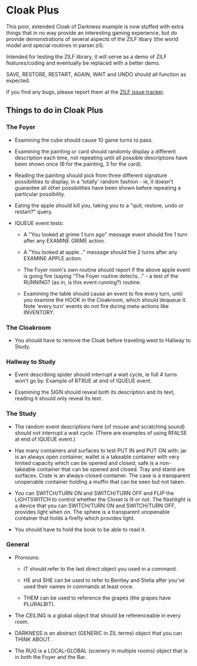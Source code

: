 Cloak Plus
==========

This poor, extended Cloak of Darkness example is now stuffed with extra things
that in no way provide an interesting gaming experience, but do provide
demonstrations of several aspects of the ZILF libary (the world model and
special routines in parser.zil).

Intended for testing the ZILF library, it will serve as a demo of ZILF
features/coding and eventually be replaced with a better demo.

SAVE, RESTORE, RESTART, AGAIN, WAIT and UNDO should all function as expected.

If you find any bugs, please report them at the [ZILF issue tracker].

[ZILF issue tracker]: https://vaporware.atlassian.net/projects/ZILF/issues


Things to do in Cloak Plus
--------------------------

### The Foyer ###

- Examining the cube should cause 10 game turns to pass.

- Examining the painting or card should randomly display a different
  description each time, not repeating until all possible descriptions have
  been shown once (6 for the painting, 3 for the card).

- Reading the painting should pick from three different signature possibilities
  to display, in a 'totally' random fashion - ie, it doesn't guarantee all
  other possibilities have been shown before repeating a particular
  possibility.

- Eating the apple should kill you, taking you to a "quit, restore, undo or
  restart?" query.

- IQUEUE event tests:

    - A "You looked at grime 1 turn ago" message event should fire 1 turn after
      any EXAMINE GRIME action.

    - A "You looked at apple..." message should fire 2 turns after any EXAMINE
      APPLE action.

    - The Foyer room's own routine should report if the above apple event is
      going fire (saying "The Foyer routine detects..." - a test of the RUNNING?
      (as in, is this event running?) routine.

    - Examining the table should cause an event to fire every turn, until you
      examine the HOOK in the Cloakroom, which should dequeue it.  Note 'every
      turn' events do not fire during meta-actions like INVENTORY.

### The Cloakroom ###

- You should have to remove the Cloak before traveling west to Hallway to Study.

### Hallway to Study ###

- Event describing spider should interrupt a wait cycle, ie full 4 turns won't
  go by. Example of RTRUE at end of IQUEUE event.

- Examining the SIGN should reveal both its description and its text, reading
  it should only reveal its text.

### The Study ###

- The random event descriptions here (of mouse and scratching sound) should
  *not* interrupt a wait cycle. (There are examples of using RFALSE at end of
  IQUEUE event.)

- Has many containers and surfaces to test PUT IN and PUT ON with: jar is an
  always open container, wallet is a takeable container with very limited
  capacity which can be opened and closed, safe is a non-takeable container
  that can be opened and closed.  Tray and stand are surfaces.  Crate is an
  always-closed container.  The case is a transparent unopenable container
  holding a muffin that can be seen but not taken.

- You can SWITCH/TURN ON and SWITCH/TURN OFF and FLIP the LIGHTSWITCH to
  control whether the Closet is lit or not.  The flashlight is a device that
  you can SWITCH/TURN ON and SWITCH/TURN OFF, provides light when on.  The
  sphere is a transparent unopenable container that holds a firefly which
  provides light.

- You should have to hold the book to be able to read it.

### General ###

- Pronouns:

    - IT should refer to the last direct object you used in a command.

    - HE and SHE can be used to refer to Bentley and Stella after you've used
      their names in commands at least once.

    - THEM can be used to reference the grapes (the grapes have PLURALBIT).

- The CEILING is a global object that should be referenceable in every room.

- DARKNESS is an abstract (GENERIC in ZIL terms) object that you can THINK
  ABOUT.

- The RUG is a LOCAL-GLOBAL (scenery in multiple rooms) object that is in both
  the Foyer and the Bar.
